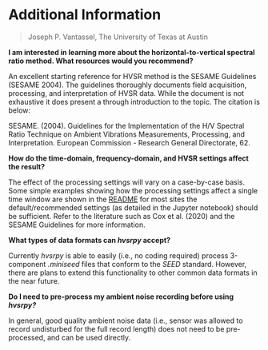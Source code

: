 # Additional Information

> Joseph P. Vantassel, The University of Texas at Austin

__I am interested in learning more about the horizontal-to-vertical spectral
ratio method. What resources would you recommend?__

An excellent starting reference for HVSR method is the SESAME Guidelines
(SESAME 2004). The guidelines thoroughly documents field acquisition,
processing, and interpretation of HVSR data. While the document is not
exhaustive it does present a through introduction to the topic. The citation is
below:

SESAME. (2004). Guidelines for the Implementation of the H/V Spectral Ratio
Technique on Ambient Vibrations Measurements, Processing, and Interpretation.
European Commission - Research General Directorate, 62.

__How do the time-domain, frequency-domain, and HVSR settings affect the result?__

The effect of the processing settings will vary on a case-by-case basis. Some
simple examples showing how the processing settings affect a single time window
are shown in the
[README](https://github.com/jpvantassel/hvsrpy/blob/master/README.md)
for most sites the default/recommended settings (as detailed in the
Jupyter notebook) should be sufficient. Refer to the literature such as
Cox et al. (2020) and the SESAME Guidelines for more information.

__What types of data formats can _hvsrpy_ accept?__

Currently _hvsrpy_ is able to easily (i.e., no coding required) process
3-component _.miniseed_ files that conform to the _SEED_ standard. However,
there are plans to extend this functionality to other common data formats in the
near future.

__Do I need to pre-process my ambient noise recording before using _hvsrpy?___

In general, good quality ambient noise data (i.e., sensor was allowed to record
undisturbed for the full record length) does not need to be pre-processed, and
can be used directly.
